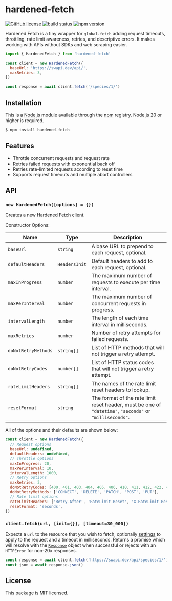 # hardened-fetch

[![GitHub license](https://img.shields.io/badge/license-MIT-blue.svg)](https://github.com/i-like-robots/hardened-fetch/blob/main/LICENSE) ![build status](https://github.com/i-like-robots/hardened-fetch/actions/workflows/test.yml/badge.svg?branch=main) [![npm version](https://img.shields.io/npm/v/hardened-fetch.svg?style=flat)](https://www.npmjs.com/package/hardened-fetch)

Hardened Fetch is a tiny wrapper for `global.fetch` adding request timeouts, throttling, rate limit awareness, retries, and descriptive errors. It makes working with APIs without SDKs and web scraping easier.

```js
import { HardenedFetch } from 'hardened-fetch'

const client = new HardenedFetch({
  baseUrl: 'https://swapi.dev/api/',
  maxRetries: 3,
})

const response = await client.fetch('/species/1/')
```

## Installation

This is a [Node.js] module available through the [npm] registry. Node.js 20 or higher is required.

```sh
$ npm install hardened-fetch
```

[Node.js]: https://nodejs.org/en/
[npm]: https://www.npmjs.com/
[npm install]: https://docs.npmjs.com/getting-started/installing-npm-packages-locally

## Features

- Throttle concurrent requests and request rate
- Retries failed requests with exponential back off
- Retries rate-limited requests according to reset time
- Supports request timeouts and multiple abort controllers

## API

### `new HardenedFetch([options] = {})`

Creates a new Hardened Fetch client.

Constructor Options:

| Name                | Type          | Description                                                                                              |
| ------------------- | ------------- | -------------------------------------------------------------------------------------------------------- |
| `baseUrl`           | `string`      | A base URL to prepend to each request, optional.                                                         |
| `defaultHeaders`    | `HeadersInit` | Default headers to add to each request, optional.                                                        |
| `maxInProgress`     | `number`      | The maximum number of requests to execute per time interval.                                             |
| `maxPerInterval`    | `number`      | The maximum number of concurrent requests in progress.                                                   |
| `intervalLength`    | `number`      | The length of each time interval in milliseconds.                                                        |
| `maxRetries`        | `number`      | Number of retry attempts for failed requests.                                                            |
| `doNotRetryMethods` | `string[]`    | List of HTTP methods that will not trigger a retry attempt.                                              |
| `doNotRetryCodes`   | `number[]`    | List of HTTP status codes that will not trigger a retry attempt.                                         |
| `rateLimitHeaders`  | `string[]`    | The names of the rate limit reset headers to lookup.                                                     |
| `resetFormat`       | `string`      | The format of the rate limit reset header, must be one of `"datetime"`, `"seconds"` or `"milliseconds"`. |

All of the options and their defaults are shown below:

```js
const client = new HardenedFetch({
  // Request options
  baseUrl: undefined,
  defaultHeaders: undefined,
  // Throttle options
  maxInProgress: 20,
  maxPerInterval: 10,
  intervalLength: 1000,
  // Retry options
  maxRetries: 3,
  doNotRetryCodes: [400, 401, 403, 404, 405, 406, 410, 411, 412, 422, 451, 501],
  doNotRetryMethods: ['CONNECT', 'DELETE', 'PATCH', 'POST', 'PUT'],
  // Rate limit options
  rateLimitHeaders: ['Retry-After', 'RateLimit-Reset', 'X-RateLimit-Reset', 'X-Rate-Limit-Reset'],
  resetFormat: 'seconds',
})
```

### `client.fetch(url, [init={}], [timeout=30_000])`

Expects a `url` to the resource that you wish to fetch, optionally [settings](https://developer.mozilla.org/en-US/docs/Web/API/fetch#options) to apply to the request and a timeout in milliseconds. Returns a promise which will resolve with the [`Response`](https://developer.mozilla.org/en-US/docs/Web/API/Response) object when successful or rejects with an `HTTPError` for non-20x responses.

```js
const response = await client.fetch('https://swapi.dev/api/species/1/')
const json = await response.json()
```

## License

This package is MIT licensed.
